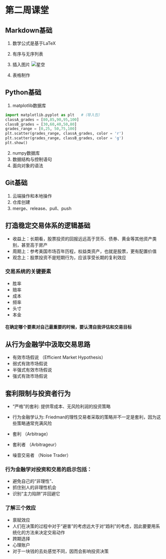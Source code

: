 # 第二周课堂
## Markdown基础

1. 数学公式是基于LaTeX

2. 有序与无序列表

3. 插入图片
	![星空](timg.jpg)

4. 表格制作

## Python基础

1. matplotlib数据库

```Python
import matplotlib.pyplot as plt   #（导入包）
classA_grades = [80,85,90,95,100]
classB_grades = [30,60,40,50,80]
grades_range = [0,25, 50,75,100]
plt.scatter(grades_range, classA_grades, color = 'r')
plt.scatter(grades_range, classB_grades, color = 'g')
plt.show()
```
2. numpy数据库
3. 数据结构与控制语句
4. 面向对象的语法

## Git基础
1. 云端操作和本地操作
2. 仓库创建
3. merge、release、pull、push

## 打造稳定交易体系的逻辑基础
- 收益上：长期看，股票投资的回报远远高于货币、债券、黄金等其他资产类别，甚至高于房产
- 周期上：参考美国市场百年历程，权益类资产，也就是股票，更有配置价值
- 观念上：股票投资不是短期行为，应该享受长期的复利效应

### 交易系统的关键要素
- 胜率
- 赔率
- 成本
- 频率
- 头寸
- 本金
#### **在确定哪个要素对自己最重要的时候，要认清自我评估和交易目标** ####
## 从行为金融学中汲取交易思路
- 有效市场假说 （Efficient Market Hypothesis）
-    弱式有效市场假说 
-    半强式有效市场假说
-    强式有效市场假说
##  套利限制与投资者行为
- “严格”的套利:
提供零成本、无风险利润的投资策略
-  行为金融学认为:
Friedman的理性交易者采取的策略并不一定是套利，因为这些策略通常充满风险

- 套利 （Arbitrage） 
- 套利者 （Arbitrageur）
- 噪音交易者 （Noise Trader） 
### 行为金融学对投资和交易的启示包括：
- 避免自己的“非理性”、
- 抓住别人的非理性机会
- 识别“主力陷阱”并回避它
### 了解三个效应
- 禀赋效应
-  人们在决策的过程中对于“避害”的考虑远大于对“趋利”的考虑，因此要要用系统化的方法来决定交易动作
- 跨期选择
- 心理账户
-  对于一块钱的去处感觉不同，因而会影响投资决策